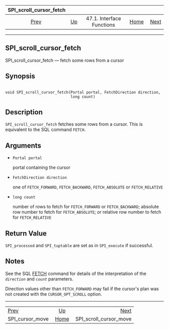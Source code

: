

|              SPI\_scroll\_cursor\_fetch             |                                                      |                           |                                                       |                                                                   |
| :-------------------------------------------------: | :--------------------------------------------------- | :-----------------------: | ----------------------------------------------------: | ----------------------------------------------------------------: |
| [Prev](spi-spi-cursor-move.html "SPI_cursor_move")  | [Up](spi-interface.html "47.1. Interface Functions") | 47.1. Interface Functions | [Home](index.html "PostgreSQL 17devel Documentation") |  [Next](spi-spi-scroll-cursor-move.html "SPI_scroll_cursor_move") |

***

## SPI\_scroll\_cursor\_fetch

SPI\_scroll\_cursor\_fetch — fetch some rows from a cursor

## Synopsis

```

void SPI_scroll_cursor_fetch(Portal portal, FetchDirection direction,
                             long count)
```

## Description

`SPI_scroll_cursor_fetch` fetches some rows from a cursor. This is equivalent to the SQL command `FETCH`.

## Arguments

* `Portal portal`

    portal containing the cursor

* `FetchDirection direction`

    one of `FETCH_FORWARD`, `FETCH_BACKWARD`, `FETCH_ABSOLUTE` or `FETCH_RELATIVE`

* `long count`

    number of rows to fetch for `FETCH_FORWARD` or `FETCH_BACKWARD`; absolute row number to fetch for `FETCH_ABSOLUTE`; or relative row number to fetch for `FETCH_RELATIVE`

## Return Value

`SPI_processed` and `SPI_tuptable` are set as in `SPI_execute` if successful.

## Notes

See the SQL [FETCH](sql-fetch.html "FETCH") command for details of the interpretation of the *`direction`* and *`count`* parameters.

Direction values other than `FETCH_FORWARD` may fail if the cursor's plan was not created with the `CURSOR_OPT_SCROLL` option.

***

|                                                     |                                                       |                                                                   |
| :-------------------------------------------------- | :---------------------------------------------------: | ----------------------------------------------------------------: |
| [Prev](spi-spi-cursor-move.html "SPI_cursor_move")  |  [Up](spi-interface.html "47.1. Interface Functions") |  [Next](spi-spi-scroll-cursor-move.html "SPI_scroll_cursor_move") |
| SPI\_cursor\_move                                   | [Home](index.html "PostgreSQL 17devel Documentation") |                                         SPI\_scroll\_cursor\_move |
